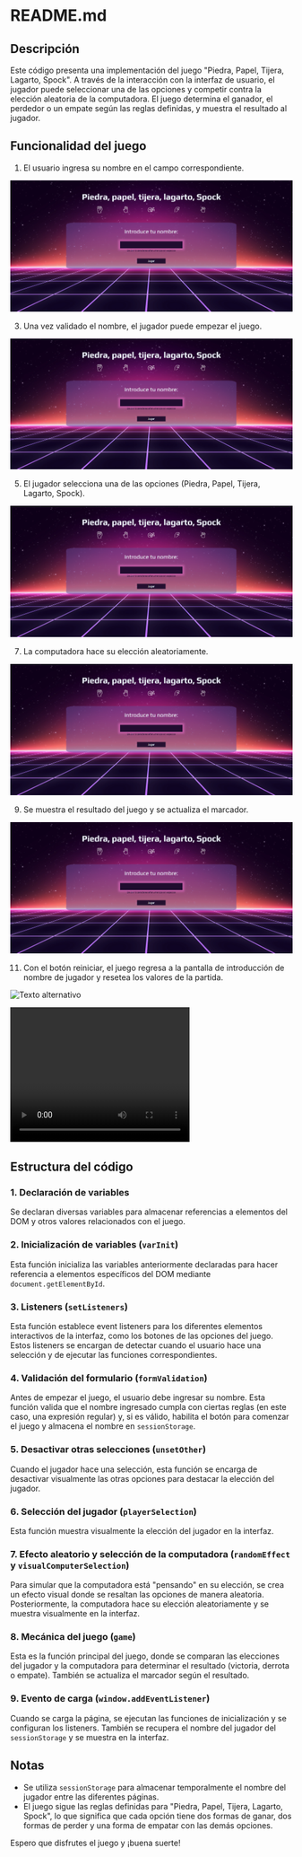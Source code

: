 # README.md

## Descripción

Este código presenta una implementación del juego "Piedra, Papel, Tijera, Lagarto, Spock". A través de la interacción con la interfaz de usuario, el jugador puede seleccionar una de las opciones y competir contra la elección aleatoria de la computadora. El juego determina el ganador, el perdedor o un empate según las reglas definidas, y muestra el resultado al jugador.

## Funcionalidad del juego

1. El usuario ingresa su nombre en el campo correspondiente.
   
![Inicio](Piedra,%20papel,%20tijera/resources/capturas/1.png)

3. Una vez validado el nombre, el jugador puede empezar el juego.
   
![Jugador](Piedra,%20papel,%20tijera/resources/capturas/1.png)

5. El jugador selecciona una de las opciones (Piedra, Papel, Tijera, Lagarto, Spock).
   
![Texto alternativo](Piedra,%20papel,%20tijera/resources/capturas/1.png)

7. La computadora hace su elección aleatoriamente.
   
![Texto alternativo](Piedra,%20papel,%20tijera/resources/capturas/1.png)

9. Se muestra el resultado del juego y se actualiza el marcador.
    
![Texto alternativo](Piedra,%20papel,%20tijera/resources/capturas/1.png)

11. Con el botón reiniciar, el juego regresa a la pantalla de introducción de nombre de jugador y resetea los valores de la partida.
    
![Texto alternativo](URL-de-la-imagen)

<video width="320" height="240" controls>
  <source src="Piedra,%20papel,%20tijera/resources/Muestra%20de%20Funcionalidad.mp4" type="video/mp4">
  Tu navegador no soporta el elemento de vídeo.
</video>

## Estructura del código

### 1. Declaración de variables

Se declaran diversas variables para almacenar referencias a elementos del DOM y otros valores relacionados con el juego.

### 2. Inicialización de variables (`varInit`)

Esta función inicializa las variables anteriormente declaradas para hacer referencia a elementos específicos del DOM mediante `document.getElementById`.

### 3. Listeners (`setListeners`)

Esta función establece event listeners para los diferentes elementos interactivos de la interfaz, como los botones de las opciones del juego. Estos listeners se encargan de detectar cuando el usuario hace una selección y de ejecutar las funciones correspondientes.

### 4. Validación del formulario (`formValidation`)

Antes de empezar el juego, el usuario debe ingresar su nombre. Esta función valida que el nombre ingresado cumpla con ciertas reglas (en este caso, una expresión regular) y, si es válido, habilita el botón para comenzar el juego y almacena el nombre en `sessionStorage`.

### 5. Desactivar otras selecciones (`unsetOther`)

Cuando el jugador hace una selección, esta función se encarga de desactivar visualmente las otras opciones para destacar la elección del jugador.

### 6. Selección del jugador (`playerSelection`)

Esta función muestra visualmente la elección del jugador en la interfaz.

### 7. Efecto aleatorio y selección de la computadora (`randomEffect` y `visualComputerSelection`)

Para simular que la computadora está "pensando" en su elección, se crea un efecto visual donde se resaltan las opciones de manera aleatoria. Posteriormente, la computadora hace su elección aleatoriamente y se muestra visualmente en la interfaz.

### 8. Mecánica del juego (`game`)

Esta es la función principal del juego, donde se comparan las elecciones del jugador y la computadora para determinar el resultado (victoria, derrota o empate). También se actualiza el marcador según el resultado.

### 9. Evento de carga (`window.addEventListener`)

Cuando se carga la página, se ejecutan las funciones de inicialización y se configuran los listeners. También se recupera el nombre del jugador del `sessionStorage` y se muestra en la interfaz.

## Notas

- Se utiliza `sessionStorage` para almacenar temporalmente el nombre del jugador entre las diferentes páginas.
- El juego sigue las reglas definidas para "Piedra, Papel, Tijera, Lagarto, Spock", lo que significa que cada opción tiene dos formas de ganar, dos formas de perder y una forma de empatar con las demás opciones.

Espero que disfrutes el juego y ¡buena suerte!
